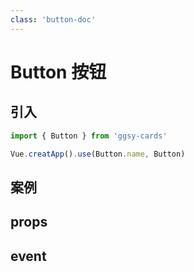 ```yaml
---
class: 'button-doc'
---
```

# Button 按钮

## 引入

```javascript
import { Button } from 'ggsy-cards'

Vue.creatApp().use(Button.name, Button)
```

## 案例

<demo-wrapper
  src="src/packages/button/demo"
  :demos="demos"
/>

<script setup>
const demos = import.meta.globEager('../../../src/packages/button/demo/demo*.vue')
</script>

## props

## event
